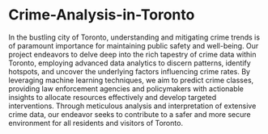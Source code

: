 # Crime-Analysis-in-Toronto
In the bustling city of Toronto, understanding and mitigating crime trends is of paramount importance for maintaining public safety and well-being. Our project endeavors to delve deep into the rich tapestry of crime data within Toronto, employing advanced data analytics to discern patterns, identify hotspots, and uncover the underlying factors influencing crime rates. By leveraging machine learning techniques, we aim to predict crime classes, providing law enforcement agencies and policymakers with actionable insights to allocate resources effectively and develop targeted interventions. Through meticulous analysis and interpretation of extensive crime data, our endeavor seeks to contribute to a safer and more secure environment for all residents and visitors of Toronto.
